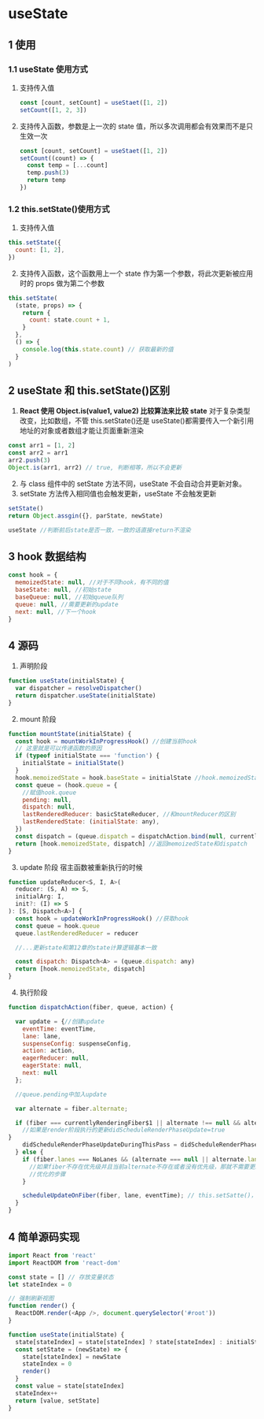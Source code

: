 # useState

## 1 使用

### 1.1 useState 使用方式

1. 支持传入值
   ```js
   const [count, setCount] = useStaet([1, 2])
   setCount([1, 2, 3])
   ```
2. 支持传入函数，参数是上一次的 state 值，所以多次调用都会有效果而不是只生效一次
   ```js
   const [count, setCount] = useStaet([1, 2])
   setCount((count) => {
     const temp = [...count]
     temp.push(3)
     return temp
   })
   ```

### 1.2 this.setState()使用方式

1. 支持传入值

```js
this.setState({
  count: [1, 2],
})
```

2. 支持传入函数，这个函数用上一个 state 作为第一个参数，将此次更新被应用时的 props 做为第二个参数

```js
this.setState(
  (state, props) => {
    return {
      count: state.count + 1,
    }
  },
  () => {
    console.log(this.state.count) // 获取最新的值
  }
)
```

## 2 useState 和 this.setState()区别

1. **React 使用 Object.is(value1, value2) 比较算法来比较 state**
   对于复杂类型改变，比如数组，不管 this.setState()还是 useState()都需要传入一个新引用地址的对象或者数组才能让页面重新渲染

```js
const arr1 = [1, 2]
const arr2 = arr1
arr2.push(3)
Object.is(arr1, arr2) // true, 判断相等，所以不会更新
```

2. 与 class 组件中的 setState 方法不同，useState 不会自动合并更新对象。
3. setState 方法传入相同值也会触发更新，useState 不会触发更新

```js
setState()
return Object.assgin({}, parState, newState)

useState //判断前后state是否一致，一致的话直接return不渲染
```

## 3 hook 数据结构

```js
const hook = {
  memoizedState: null, //对于不同hook，有不同的值
  baseState: null, //初始state
  baseQueue: null, //初始queue队列
  queue: null, //需要更新的update
  next: null, //下一个hook
}
```

## 4 源码

1. 声明阶段

```js
function useState(initialState) {
  var dispatcher = resolveDispatcher()
  return dispatcher.useState(initialState)
}
```

2. mount 阶段

```js
function mountState(initialState) {
  const hook = mountWorkInProgressHook() //创建当前hook
  // 这里就是可以传递函数的原因
  if (typeof initialState === 'function') {
    initialState = initialState()
  }
  hook.memoizedState = hook.baseState = initialState //hook.memoizedState赋值
  const queue = (hook.queue = {
    //赋值hook.queue
    pending: null,
    dispatch: null,
    lastRenderedReducer: basicStateReducer, //和mountReducer的区别
    lastRenderedState: (initialState: any),
  })
  const dispatch = (queue.dispatch = dispatchAction.bind(null, currentlyRenderingFiber, queue))
  return [hook.memoizedState, dispatch] //返回memoizedState和dispatch
}
```

3. update 阶段
   宿主函数被重新执行的时候

```js
function updateReducer<S, I, A>(
  reducer: (S, A) => S,
  initialArg: I,
  init?: (I) => S
): [S, Dispatch<A>] {
  const hook = updateWorkInProgressHook() //获取hook
  const queue = hook.queue
  queue.lastRenderedReducer = reducer

  //...更新state和第12章的state计算逻辑基本一致

  const dispatch: Dispatch<A> = (queue.dispatch: any)
  return [hook.memoizedState, dispatch]
}
```

4. 执行阶段

```js
function dispatchAction(fiber, queue, action) {

  var update = {//创建update
    eventTime: eventTime,
    lane: lane,
    suspenseConfig: suspenseConfig,
    action: action,
    eagerReducer: null,
    eagerState: null,
    next: null
  };

  //queue.pending中加入update

  var alternate = fiber.alternate;

  if (fiber === currentlyRenderingFiber$1 || alternate !== null && alternate === currentlyRenderingFiber$1) {
    //如果是render阶段执行的更新didScheduleRenderPhaseUpdate=true
}
    didScheduleRenderPhaseUpdateDuringThisPass = didScheduleRenderPhaseUpdate = true;
  } else {
    if (fiber.lanes === NoLanes && (alternate === null || alternate.lanes === NoLanes)) {
      //如果fiber不存在优先级并且当前alternate不存在或者没有优先级，那就不需要更新了
      //优化的步骤
    }

    scheduleUpdateOnFiber(fiber, lane, eventTime); // this.setSatte()， ReactDOM.render()源码中都有
  }
}
```

## 4 简单源码实现

```js
import React from 'react'
import ReactDOM from 'react-dom'

const state = [] // 存放变量状态
let stateIndex = 0

// 强制刷新视图
function render() {
  ReactDOM.render(<App />, document.querySelector('#root'))
}

function useState(initialState) {
  state[stateIndex] = state[stateIndex] ? state[stateIndex] : initialState
  const setState = (newState) => {
    state[stateIndex] = newState
    stateIndex = 0
    render()
  }
  const value = state[stateIndex]
  stateIndex++
  return [value, setState]
}
```
